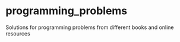 programming_problems
====================

Solutions for programming problems from different books and online resources
